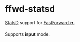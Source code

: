 # ffwd-statsd

[StatsD](https://github.com/etsy/statsd/) support for
[FastForward &#9193;](https://github.com/spotify/ffwd).

Supports **input** mode.

